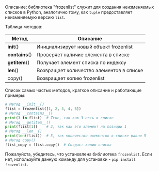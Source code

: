 Описание: библиотека "frozenlist" служит для создания неизменяемых списков в Python,
аналогично тому, как `tuple` предоставляет неизменяемую версию `list`.

Таблица методов:

| Метод          | Описание                                 |
|----------------|------------------------------------------|
| __init__()     | Инициализирует новый объект frozenlist   |
| __contains__() | Проверяет наличие элемента в списке      |
| __getitem__()  | Получает элемент списка по индексу       |
| __len__()      | Возвращает количество элементов в списке |
| copy()         | Возвращает копию frozenlist              |

Список самых частых методов, краткое описание и работающие примеры:

```python
# Метод __init__()
flist = frozenlist([1, 2, 3, 4, 5])
# Метод __contains__()
print(3 in flist)  # True, так как 3 есть в списке
# Метод __getitem__()
print(flist[1])    # 2, так как это элемент на позиции 1
# Метод __len__()
print(len(flist))  # 5, так количество элементов в списке равно 5
# Метод copy()
flist_copy = flist.copy()  # Создаст копию списка
```

Пожалуйста, убедитесь, что установлена библиотека `frozenlist`.
Если нет, используйте данную команду для установки - `pip install frozenlist`.
